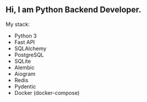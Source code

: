 ## Hi, I am Python Backend Developer.
My stack:
* Python 3
* Fast API
* SQLAlchemy
* PostgreSQL
* SQLite
* Alembic
* Aiogram 
* Redis
* Pydentic
* Docker (docker-compose)
